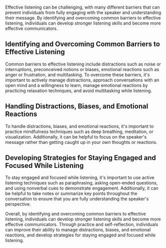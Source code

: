 
Effective listening can be challenging, with many different barriers that can prevent individuals from fully engaging with the speaker and understanding their message. By identifying and overcoming common barriers to effective listening, individuals can develop stronger listening skills and become more effective communicators.

Identifying and Overcoming Common Barriers to Effective Listening
-----------------------------------------------------------------

Common barriers to effective listening include distractions such as noise or interruptions, preconceived notions or biases, emotional reactions such as anger or frustration, and multitasking. To overcome these barriers, it's important to actively manage distractions, approach conversations with an open mind and a willingness to learn, manage emotional reactions by practicing relaxation techniques, and avoid multitasking while listening.

Handling Distractions, Biases, and Emotional Reactions
------------------------------------------------------

To handle distractions, biases, and emotional reactions, it's important to practice mindfulness techniques such as deep breathing, meditation, or visualization. Additionally, it can be helpful to focus on the speaker's message rather than getting caught up in your own thoughts or reactions.

Developing Strategies for Staying Engaged and Focused While Listening
---------------------------------------------------------------------

To stay engaged and focused while listening, it's important to use active listening techniques such as paraphrasing, asking open-ended questions, and using nonverbal cues to demonstrate engagement. Additionally, it can be helpful to take notes or summarize key points throughout the conversation to ensure that you are fully understanding the speaker's perspective.

Overall, by identifying and overcoming common barriers to effective listening, individuals can develop stronger listening skills and become more effective communicators. Through practice and self-reflection, individuals can improve their ability to manage distractions, biases, and emotional reactions, and develop strategies for staying engaged and focused while listening.
